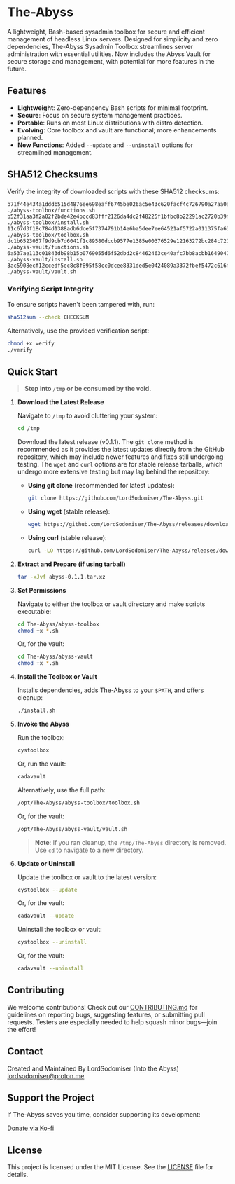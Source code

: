 # The-Abyss

A lightweight, Bash-based sysadmin toolbox for secure and efficient management of headless Linux servers. Designed for simplicity and zero dependencies, The-Abyss Sysadmin Toolbox streamlines server administration with essential utilities. Now includes the Abyss Vault for secure storage and management, with potential for more features in the future.

## Features

- **Lightweight**: Zero-dependency Bash scripts for minimal footprint.
- **Secure**: Focus on secure system management practices.
- **Portable**: Runs on most Linux distributions with distro detection.
- **Evolving**: Core toolbox and vault are functional; more enhancements planned.
- **New Functions**: Added `--update` and `--uninstall` options for streamlined management.

## SHA512 Checksums

Verify the integrity of downloaded scripts with these SHA512 checksums:

```
b71f44e434a1dddb515d4876ee698eaff6745be026ac5e43c620facf4c726790a27aa0a3b27419d31bc4bc55009d7b940f717acfd7eba82ab6bee67c37b08938  ./abyss-toolbox/functions.sh
b52f31aa3f2a02f2bde42e4bccd83fff2126da4dc2f48225f1bfbc8b22291ac2720b39f7eb1fdf7c7a43dca36ebf1b682e77711a6884562773e4e7beb7d5f7a9  ./abyss-toolbox/install.sh
11c67d3f18c784d1388adb6dce5f7374791b14e6ba5dee7ee64521af5722a011375fa63dbcf40ea53048c66f0e373c8079dcfac2d724cdf622adc94563c706db  ./abyss-toolbox/toolbox.sh
dc1b6523057f9d9cb7d6041f1c89580dccb9577e1385e00376529e12163272bc284c727a4ab3cc2f84504c6f388adf3320746ec990d57829faa139e1cd59c57b  ./abyss-vault/functions.sh
6a537ae113c01843db98b15b0769055d6f52dbd2c84462463ce40afc7bb8acbb1649047c6a6ce625351e9a8a13c54eb026747247a8b9a3d880128e3d4e5c600b  ./abyss-vault/install.sh
3ac5908ecf12ccedf5ec8c8f895f58cc0dcee8331ded5e0424089a3372fbef5472c616fbb1a13b22a7860a384c744c1d212dcff2627d81f2e9cc9daff2b2ee6f  ./abyss-vault/vault.sh
```

### Verifying Script Integrity

To ensure scripts haven't been tampered with, run:

```bash
sha512sum --check CHECKSUM
```

Alternatively, use the provided verification script:

```bash
chmod +x verify
./verify
```

## Quick Start

> **Step into `/tmp` or be consumed by the void.**

1. **Download the Latest Release**

   Navigate to `/tmp` to avoid cluttering your system:

   ```bash
   cd /tmp
   ```

   Download the latest release (v0.1.1). The `git clone` method is recommended as it provides the latest updates directly from the GitHub repository, which may include newer features and fixes still undergoing testing. The `wget` and `curl` options are for stable release tarballs, which undergo more extensive testing but may lag behind the repository:

   - **Using git clone** (recommended for latest updates):
     ```bash
     git clone https://github.com/LordSodomiser/The-Abyss.git
     ```

   - **Using wget** (stable release):
     ```bash
     wget https://github.com/LordSodomiser/The-Abyss/releases/download/0.1.1/abyss-0.1.1.tar.xz
     ```

   - **Using curl** (stable release):
     ```bash
     curl -LO https://github.com/LordSodomiser/The-Abyss/releases/download/0.1.1/abyss-0.1.1.tar.xz
     ```

2. **Extract and Prepare (if using tarball)**

   ```bash
   tar -xJvf abyss-0.1.1.tar.xz
   ```

3. **Set Permissions**

   Navigate to either the toolbox or vault directory and make scripts executable:

   ```bash
   cd The-Abyss/abyss-toolbox
   chmod +x *.sh
   ```

   Or, for the vault:

   ```bash
   cd The-Abyss/abyss-vault
   chmod +x *.sh
   ```

4. **Install the Toolbox or Vault**

   Installs dependencies, adds The-Abyss to your `$PATH`, and offers cleanup:

   ```bash
   ./install.sh
   ```

5. **Invoke the Abyss**

   Run the toolbox:

   ```bash
   cystoolbox
   ```

   Or, run the vault:

   ```bash
   cadavault
   ```

   Alternatively, use the full path:

   ```bash
   /opt/The-Abyss/abyss-toolbox/toolbox.sh
   ```

   Or, for the vault:

   ```bash
   /opt/The-Abyss/abyss-vault/vault.sh
   ```

   > **Note**: If you ran cleanup, the `/tmp/The-Abyss` directory is removed. Use `cd` to navigate to a new directory.

6. **Update or Uninstall**

   Update the toolbox or vault to the latest version:

   ```bash
   cystoolbox --update
   ```

   Or, for the vault:

   ```bash
   cadavault --update
   ```

   Uninstall the toolbox or vault:

   ```bash
   cystoolbox --uninstall
   ```

   Or, for the vault:

   ```bash
   cadavault --uninstall
   ```

## Contributing

We welcome contributions! Check out our [CONTRIBUTING.md](CONTRIBUTING.md) for guidelines on reporting bugs, suggesting features, or submitting pull requests. Testers are especially needed to help squash minor bugs—join the effort!

## Contact
Created and Maintained By
LordSodomiser (Into the Abyss) <lordsodomiser@proton.me>

## Support the Project

If The-Abyss saves you time, consider supporting its development:

[Donate via Ko-fi](https://ko-fi.com/lordsodomiser)

## License

This project is licensed under the MIT License. See the [LICENSE](LICENSE) file for details.
